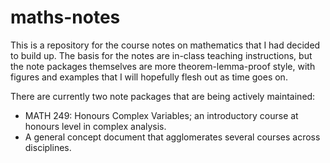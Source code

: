 # maths-notes
This is a repository for the course notes on mathematics that I had decided to build up. The basis for the notes are in-class teaching instructions, but the note packages themselves are more theorem-lemma-proof style, with figures and examples that I will hopefully flesh out as time goes on.

There are currently two note packages that are being actively maintained:

- MATH 249: Honours Complex Variables; an introductory course at honours level in complex analysis.
- A general concept document that agglomerates several courses across disciplines.
